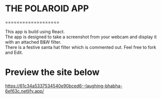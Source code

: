# THE POLAROID APP

===================

This app is build using React.  
The app is designed to take a screenshot from your webcam and display it with an attached B&W filter.  
There is a festive santa hat filter which is commented out. Feel free to fork and Edit.

# Preview the site below

https://61c34a5337534540e90bced6--laughing-bhabha-6ef63c.netlify.app/
